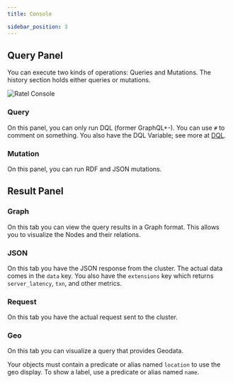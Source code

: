 ```yaml
---
title: Console

sidebar_position: 3
---
```


## Query Panel

You can execute two kinds of operations: Queries and Mutations. The history section holds either queries or mutations.

![Ratel Console](/images/ratel/ratel_console.png)

### Query

On this panel, you can only run DQL (former GraphQL+-). You can use `#` to comment on something.
You also have the DQL Variable; see more at [DQL](/dql/).

### Mutation

On this panel, you can run RDF and JSON mutations.

## Result Panel

### Graph

On this tab you can view the query results in a Graph format. This allows you to visualize the Nodes and their relations.

### JSON

On this tab you have the JSON response from the cluster. The actual data comes in the `data` key.
You also have the `extensions` key which returns `server_latency`, `txn`, and other metrics.

### Request

On this tab you have the actual request sent to the cluster.

### Geo

On this tab you can visualize a query that provides Geodata.


Your objects must contain a predicate or alias named `location` to use the geo display.
To show a label, use a predicate or alias named `name`.

